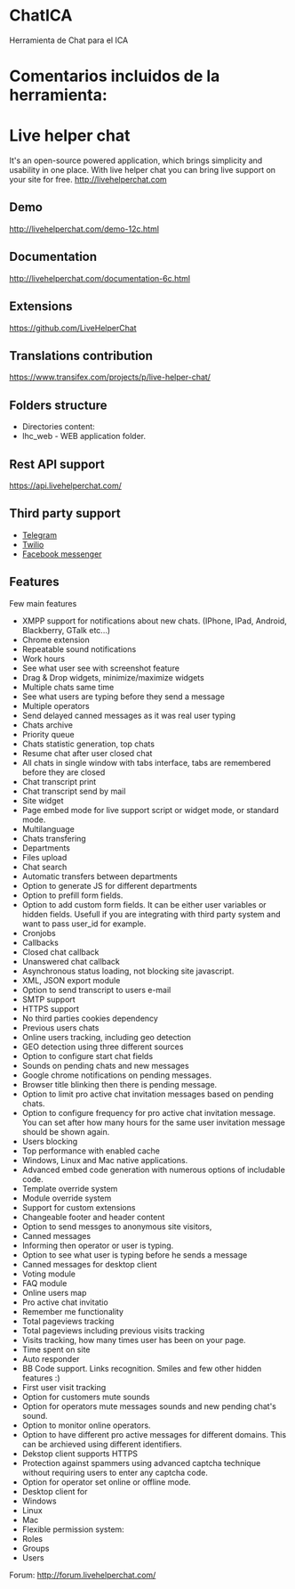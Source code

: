 # ChatICA
Herramienta de Chat para el ICA


Comentarios incluidos de la herramienta:
=========================================

Live helper chat
==============

It's an open-source powered application, which brings simplicity and usability in one place. With live helper chat you can bring live support on your site for free. http://livehelperchat.com

## Demo
http://livehelperchat.com/demo-12c.html

## Documentation
http://livehelperchat.com/documentation-6c.html

## Extensions
https://github.com/LiveHelperChat

## Translations contribution
https://www.transifex.com/projects/p/live-helper-chat/

## Folders structure

 * Directories content:
  * lhc_web - WEB application folder.
  
## Rest API support
https://api.livehelperchat.com/

## Third party support

 * [Telegram](https://livehelperchat.com/telegram-integration-481a.html)
 * [Twilio](https://livehelperchat.com/twilio-support-for-sms-chat-477a.html)
 * [Facebook messenger](https://livehelperchat.com/integration-with-facebook-messenger-464a.html)
 
## Features

Few main features

 * XMPP support for notifications about new chats. (IPhone, IPad, Android, Blackberry, GTalk etc...)
 * Chrome extension
 * Repeatable sound notifications
 * Work hours
 * See what user see with screenshot feature
 * Drag & Drop widgets, minimize/maximize widgets
 * Multiple chats same time
 * See what users are typing before they send a message
 * Multiple operators
 * Send delayed canned messages as it was real user typing
 * Chats archive
 * Priority queue
 * Chats statistic generation, top chats
 * Resume chat after user closed chat
 * All chats in single window with tabs interface, tabs are remembered before they are closed
 * Chat transcript print
 * Chat transcript send by mail
 * Site widget
 * Page embed mode for live support script or widget mode, or standard mode.
 * Multilanguage
 * Chats transfering
 * Departments
 * Files upload
 * Chat search
 * Automatic transfers between departments
 * Option to generate JS for different departments
 * Option to prefill form fields. 
 * Option to add custom form fields. It can be either user variables or hidden fields. Usefull if you are integrating with third party system and want to pass user_id for example.
 * Cronjobs
 * Callbacks
 * Closed chat callback
 * Unanswered chat callback
 * Asynchronous status loading, not blocking site javascript.
 * XML, JSON export module
 * Option to send transcript to users e-mail
 * SMTP support
 * HTTPS support
 * No third parties cookies dependency
 * Previous users chats
 * Online users tracking, including geo detection
 * GEO detection using three different sources
 * Option to configure start chat fields
 * Sounds on pending chats and new messages
 * Google chrome notifications on pending messages.
 * Browser title blinking then there is pending message.
 * Option to limit pro active chat invitation messages based on pending chats.
 * Option to configure frequency for pro active chat invitation message. You can set after how many hours for the same user invitation message should be shown again.
 * Users blocking
 * Top performance with enabled cache
 * Windows, Linux and Mac native applications.
 * Advanced embed code generation with numerous options of includable code.
 * Template override system
 * Module override system
 * Support for custom extensions
 * Changeable footer and header content
 * Option to send messges to anonymous site visitors,
 * Canned messages
 * Informing then operator or user is typing.
 * Option to see what user is typing before he sends a message
 * Canned messages for desktop client
 * Voting module
 * FAQ module
 * Online users map
 * Pro active chat invitatio
 * Remember me functionality
 * Total pageviews tracking
 * Total pageviews including previous visits tracking
 * Visits tracking, how many times user has been on your page.
 * Time spent on site
 * Auto responder
 * BB Code support. Links recognition. Smiles and few other hidden features :)
 * First user visit tracking
 * Option for customers mute sounds 
 * Option for operators mute messages sounds and new pending chat's sound.
 * Option to monitor online operators.
 * Option to have different pro active messages for different domains. This can be archieved using different identifiers.
 * Dekstop client supports HTTPS
 * Protection against spammers using advanced captcha technique without requiring users to enter any captcha code.
 * Option for operator set online or offline mode.
 * Desktop client for
  * Windows
  * Linux 
  * Mac
 * Flexible permission system:
  * Roles
  * Groups
  * Users

Forum:
http://forum.livehelperchat.com/
